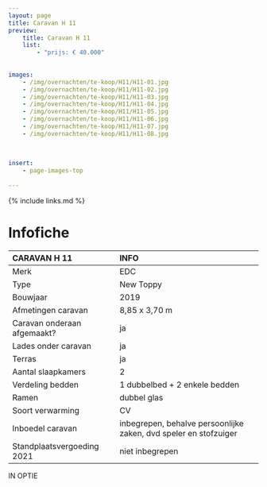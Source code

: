 ```yaml
---
layout: page
title: Caravan H 11
preview: 
    title: Caravan H 11
    list:
        - "prijs: € 40.000"
        
        
images:
    - /img/overnachten/te-koop/H11/H11-01.jpg
    - /img/overnachten/te-koop/H11/H11-02.jpg
    - /img/overnachten/te-koop/H11/H11-03.jpg
    - /img/overnachten/te-koop/H11/H11-04.jpg
    - /img/overnachten/te-koop/H11/H11-05.jpg
    - /img/overnachten/te-koop/H11/H11-06.jpg
    - /img/overnachten/te-koop/H11/H11-07.jpg
    - /img/overnachten/te-koop/H11/H11-08.jpg
    
    
    
insert:
    - page-images-top
    
---
```


{% include links.md %}



# Infofiche 

CARAVAN H 11                | INFO        | 
:---------------------------|:------------|
Merk                        |EDC 
Type                        |New Toppy
Bouwjaar                    |2019
Afmetingen caravan          |8,85 x 3,70 m
Caravan onderaan afgemaakt? |ja
Lades onder caravan         |ja
Terras                      |ja
Aantal slaapkamers          |2
Verdeling bedden            |1 dubbelbed + 2 enkele bedden 
Ramen                       |dubbel glas
Soort verwarming            |CV
Inboedel caravan            |inbegrepen, behalve persoonlijke zaken, dvd speler en stofzuiger
Standplaatsvergoeding 2021  |niet inbegrepen

IN OPTIE